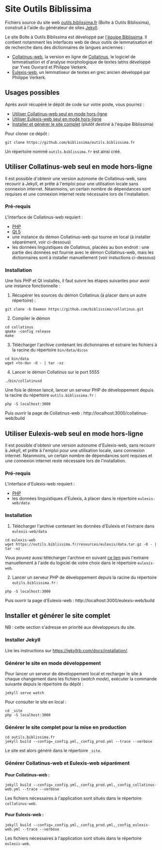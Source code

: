 
# Site Outils Biblissima

Fichiers source du site web [outils.biblissima.fr](https://outils.biblissima.fr) (Boîte à Outils Biblissima), construit à l'aide du générateur de sites [Jekyll](https://jekyllrb.com).

Le site Boîte à Outils Biblissima est développé par [l'équipe Biblissima](https://projet.biblissima.fr/fr/organisation/equipe-biblissima). Il contient notamment les interfaces web de deux outils de lemmatisation et de recherche dans des dictionnaires de langues anciennes :

- [Collatinus-web](https://outils.biblissima.fr/fr/collatinus-web/), la version en ligne de [Collatinus](https://outils.biblissima.fr/fr/collatinus/), le logiciel de lemmatisation et d'analyse morphologique de textes latins développé par Yves Ouvrard et Philippe Verkerk.
- [Eulexis-web](https://outils.biblissima.fr/fr/eulexis-web/), un lemmatiseur de textes en grec ancien développé par Philippe Verkerk.


## Usages possibles

Après avoir récupéré le dépôt de code sur votre poste, vous pourrez :

- [Utiliser Collatinus-web seul en mode hors-ligne](#utiliser-collatinus-web-seul-en-mode-hors-ligne)
- [Utiliser Eulexis-web seul en mode hors-ligne](#utiliser-eulexis-web-seul-en-mode-hors-ligne)
- [Installer et générer le site complet](#installer-et-générer-le-site-complet) (plutôt destiné à l'équipe Biblissima)

Pour cloner ce dépôt :

```git clone https://github.com/biblissima/outils.biblissima.fr```

Un répertoire nommé `outils.biblissima.fr` est ainsi créé.


## Utiliser Collatinus-web seul en mode hors-ligne

Il est possible d'obtenir une version autonome de Collatinus-web, sans recourir à Jekyll, et prête à l'emploi pour une utilisation locale sans connexion internet. Néanmoins, un certain nombre de dépendances sont requises et une connexion internet reste nécessaire lors de l'installation.

### Pré-requis

L'interface de Collatinus-web requiert :

- [PHP](https://www.php.net/manual/fr/install.php)
- [Qt 5](https://doc.qt.io/qt-5/gettingstarted.html#offline-installation)
- une instance du démon Collatinus-web qui tourne en local (à installer séparément, voir ci-dessous)
- les données linguistiques de Collatinus, placées au bon endroit : une partie des données est fournie avec le démon Collatinus-web, mais les dictionnaires sont à installer manuellement (voir instuctions ci-dessous)

### Installation

Une fois PHP et Qt installés, il faut suivre les étapes suivantes pour avoir une instance fonctionnelle :

1. Récupérer les sources du démon Collatinus (à placer dans un autre répertoire) :
```
git clone -b Daemon https://github.com/biblissima/collatinus.git
```

2. Compiler le démon
```
cd collatinus
qmake -config release
make
```

3. Télécharger l'archive contenant les dictionnaires et extraire les fichiers à la racine du répertoire `bin/data/dicos`
```
cd bin/data
wget <to-do> -O - | tar -xz
```

4. Lancer le démon Collatinus sur le port 5555
```
./bin/collatinusd
```

Une fois le démon lancé, lancer un serveur PHP de développement depuis la racine du répertoire `outils.biblissima.fr` :
```
php -S localhost:3000
```

Puis ouvrir la page de Collatinus-web : http://localhost:3000/collatinus-web/build


## Utiliser Eulexis-web seul en mode hors-ligne

Il est possible d'obtenir une version autonome d'Eulexis-web, sans recourir à Jekyll, et prête à l'emploi pour une utilisation locale, sans connexion internet. Néanmoins, un certain nombre de dépendances sont requises et une connexion internet reste nécessaire lors de l'installation.

### Pré-requis

L'interface d'Eulexis-web requiert :

- [PHP](https://www.php.net/manual/fr/install.php)
- les données linguistiques d'Eulexis, à placer dans le répertoire `eulexis-web/data`

### Installation

1. Télécharger l'archive contenant les données d'Eulexis et l'extraire dans `eulexis-web/data`
```
cd eulexis-web
wget https://outils.biblissima.fr/resources/eulexis/data.tar.gz -O - | tar -xz
```

Vous pouvez aussi télécharger l'archive en suivant [ce lien](https://outils.biblissima.fr/resources/eulexis/data.tar.gz) puis l'extraire manuellement à l'aide du logiciel de votre choix dans le répertoire `eulexis-web`.

2.  Lancer un serveur PHP de développement depuis la racine du répertoire `outils.biblissima.fr` :
```
php -S localhost:3000
```

Puis ouvrir la page d'Eulexis-web : http://localhost:3000/eulexis-web/build


## Installer et générer le site complet

NB : cette section s'adresse en priorité aux développeurs du site.

### Installer Jekyll

Lire les instructions sur https://jekyllrb.com/docs/installation/.

### Générer le site en mode développement

Pour lancer un serveur de développement local et recharger le site à chaque changement dans les fichiers (_watch mode_), exécuter la commande suivante depuis le répertoire du dépôt :
```
jekyll serve watch
```

Pour consulter le site en local :
```
cd _site
php -S localhost:3000
```

### Générer le site complet pour la mise en production

```
cd outils.biblissima.fr
jekyll build --config=_config.yml,_config_prod.yml --trace --verbose
```

Le site est alors généré dans le répertoire `_site`.

### Générer Collatinus-web et Eulexis-web séparément

#### Pour Collatinus-web :
```
jekyll build --config=_config.yml,_config_prod.yml,_config_collatinus-web.yml --trace --verbose
```

Les fichiers nécessaires à l'application sont situés dans le répertoire `collatinus-web`.

#### Pour Eulexis-web :
```
jekyll build --config=_config.yml,_config_prod.yml,_config_eulexis-web.yml --trace --verbose
```

Les fichiers nécessaires à l'application sont situés dans le répertoire `eulexis-web`.
